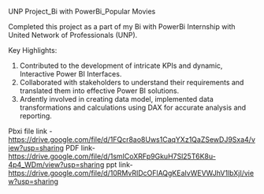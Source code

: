 UNP Project_Bi with PowerBi_Popular Movies

Completed this project as a part of my Bi with PowerBi Internship with United Network of Professionals (UNP).

Key Highlights:

1. Contributed to the development of intricate KPIs and dynamic, Interactive Power BI Interfaces.
2. Collaborated with stakeholders to understand their requirements and translated them into effective Power BI solutions.
3. Ardently involved in creating data model, implemented data transformations and calculations using DAX for accurate analysis and reporting.

Pbxi file link -https://drive.google.com/file/d/1FQcr8ao8Uws1CaqYXz1QaZSewDJ9Sxa4/view?usp=sharing
PDF link-https://drive.google.com/file/d/1smICoXRFp9GkuH7Sl25T6K8u-4p4_WDm/view?usp=sharing
ppt link-https://drive.google.com/file/d/10RMvRIDcOFlAQgKEaIvWEVWJhV1lbXjI/view?usp=sharing
